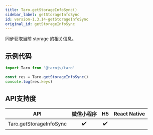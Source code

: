 ```yaml
---
title: Taro.getStorageInfoSync()
sidebar_label: getStorageInfoSync
id: version-1.3.14-getStorageInfoSync
original_id: getStorageInfoSync
---
```



同步获取当前 storage 的相关信息。

## 示例代码

```jsx
import Taro from '@tarojs/taro'

const res = Taro.getStorageInfoSync()
console.log(res.keys)
```



## API支持度


| API | 微信小程序 | H5 | React Native |
| :-: | :-: | :-: | :-: |
| Taro.getStorageInfoSync | ✔️ | ✔️ |  |

